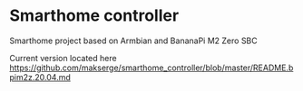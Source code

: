 # Smarthome controller

Smarthome project based on Armbian and BananaPi M2 Zero SBC

Current version located here
https://github.com/makserge/smarthome_controller/blob/master/README.bpim2z.20.04.md

